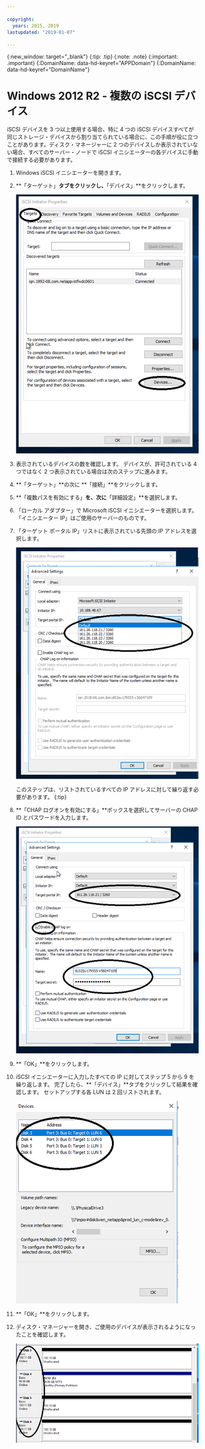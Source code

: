 ```yaml
---

copyright:
  years: 2015, 2019
lastupdated: "2019-01-07"

---
```


{:new_window: target="_blank"}
{:tip: .tip}
{:note: .note}
{:important: .important}
{:DomainName: data-hd-keyref="APPDomain"}
{:DomainName: data-hd-keyref="DomainName"}


# Windows 2012 R2 - 複数の iSCSI デバイス

iSCSI デバイスを 3 つ以上使用する場合、特に 4 つの iSCSI デバイスすべてが同じストレージ・デバイスから割り当てられている場合に、この手順が役に立つことがあります。ディスク・マネージャーに 2 つのデバイスしか表示されていない場合、すべてのサーバー・ノードで iSCSI イニシエーターの各デバイスに手動で接続する必要があります。

1. Windows iSCSI イニシエーターを開きます。
2. **「ターゲット」**タブをクリックし、**「デバイス」**をクリックします。

   ![iSCSI イニシエーターのプロパティー](/images/win12-ts1.png)
3. 表示されているデバイスの数を確認します。 デバイスが、許可されている 4 つではなく 2 つ表示されている場合は次のステップに進みます。
4. **「ターゲット」**の次に **「接続」**をクリックします。
5. **「複数パスを有効にする」**を、次に**「詳細設定」**を選択します。
6. 「ローカル アダプター」で Microsoft iSCSI イニシエーターを選択します。 「イニシエーター IP」はご使用のサーバーのものです。
7. 「ターゲット ポータル IP」リストに表示されている先頭の IP アドレスを選択します。

   ![詳細設定、IP アドレス](/images/win12-ts3.png)

   このステップは、リストされているすべての IP アドレスに対して繰り返す必要があります。
   {:tip}

8. **「CHAP ログオンを有効にする」**ボックスを選択してサーバーの CHAP ID とパスワードを入力します。

   ![詳細設定、CHAP](/images/win12-ts4.png)
9. **「OK」**をクリックします。
10. iSCSI イニシエーターに入力したすべての IP に対してステップ 5 から 9 を繰り返します。 完了したら、**「デバイス」**タブをクリックして結果を確認します。 セットアップする各 LUN は 2 回リストされます。

    ![「デバイス」タブ](/images/win12-ts5.png)
11. **「OK」**をクリックします。
12. ディスク・マネージャーを開き、ご使用のデバイスが表示されるようになったことを確認します。

    ![デバイス・マネージャー](/images/win12-ts6.png)
